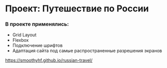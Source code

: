 # Проект: Путешествие по России

### В проекте применялись:
* Grid Layout
* Flexbox
* Подключение шрифтов
* Адаптация сайта под самые распространенные разрешения экранов

https://smoothyhf.github.io/russian-travel/
